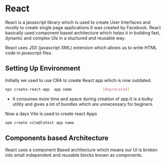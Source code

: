 # React 
React is a javascript library which is used to create User Interfaces and mostly to create single page applications.It was created by Facebook.
React basically used component based architecture which helps it in building fast, dynamic and complex UIs in a stuctured and reusable way.

React uses JSX (javascript XML) extension which allows us to write HTML code in javascript files.

## Setting Up Environment
Initially we used to use CRA  to create React app which is now outdated.  
```bash 
npx create-react-app  app name              [Deprecated]
```
- It consumes more time and space during creation of app.It is a bulky utility and gives a lot of bundles which are unnecessary for beginers.


Now a days Vite is used to create react Apps
```bash 
npm create vite@latest app name           
```

## Components based Architecture
React uses a component Based architecture which means our UI is broken into small independent and reusable blocks known as components.





